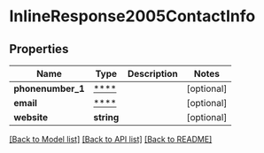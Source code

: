 # InlineResponse2005ContactInfo

## Properties
Name | Type | Description | Notes
------------ | ------------- | ------------- | -------------
**phonenumber_1** | [****](.md) |  | [optional] 
**email** | [****](.md) |  | [optional] 
**website** | **string** |  | [optional] 

[[Back to Model list]](../../README.md#documentation-for-models) [[Back to API list]](../../README.md#documentation-for-api-endpoints) [[Back to README]](../../README.md)

